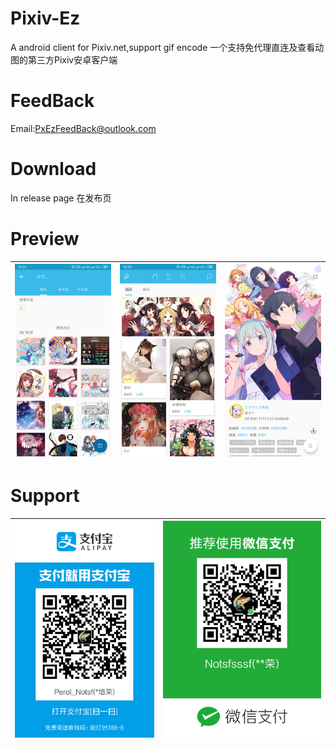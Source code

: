 # Pixiv-Ez
A android client for Pixiv.net,support gif encode
一个支持免代理直连及查看动图的第三方Pixiv安卓客户端
# FeedBack
Email:PxEzFeedBack@outlook.com
# Download
In release page 
在发布页
# Preview
|![Preview](1.png) | ![Preview](2.png) | ![Preview](3.png) |
|:-------------------:|:------------------------:|:-----------------:|
# Support
|![Preview](aliqr.jpg) | ![Preview](weixinqr.png) |
|:-------------------:|:------------------------:|


